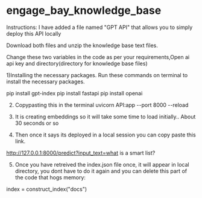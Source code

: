 # engage_bay_knowledge_base

Instructions:
I have added a file named "GPT API" that allows you to simply deploy this API locally 

Download both files and unzip the knowledge base text files.


Change these two variables in the code as per your requirements,Open ai api key and directory(directory for knowledge base files)


1)Installing the necessary packages. Run these commands on terminal to install the necessary packages.


pip install gpt-index
pip install fastapi
pip install openai



2) Copypasting this in the terminal 
uvicorn API:app --port 8000 --reload

3) It is creating embeddings so it will take some time to load initially.. About 30 seconds or so

4) Then once it says its deployed in a local session you can copy paste this link.

http://127.0.0.1:8000/predict?input_text=what is a smart list?

5) Once you have retreived the index.json file once, it will appear in local directory, you dont have to do it again and you can delete this part of the code that hogs memory:

index = construct_index("docs")







